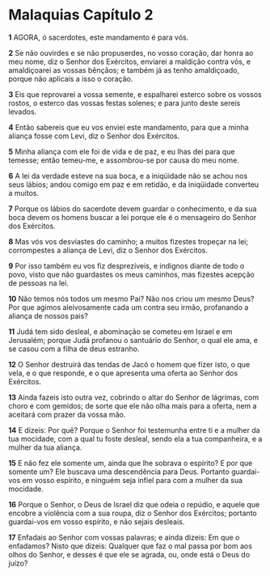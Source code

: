 # Malaquias Capítulo 2

**1** 	AGORA, ó sacerdotes, este mandamento é para vós.

**2** 	Se não ouvirdes e se não propuserdes, no vosso coração, dar honra ao meu nome, diz o Senhor dos Exércitos, enviarei a maldição contra vós, e amaldiçoarei as vossas bênçãos; e também já as tenho amaldiçoado, porque não aplicais a isso o coração.

**3** 	Eis que reprovarei a vossa semente, e espalharei esterco sobre os vossos rostos, o esterco das vossas festas solenes; e para junto deste sereis levados.

**4** 	Então sabereis que eu vos enviei este mandamento, para que a minha aliança fosse com Levi, diz o Senhor dos Exércitos.

**5** 	Minha aliança com ele foi de vida e de paz, e eu lhas dei para que temesse; então temeu-me, e assombrou-se por causa do meu nome.

**6** 	A lei da verdade esteve na sua boca, e a iniqüidade não se achou nos seus lábios; andou comigo em paz e em retidão, e da iniqüidade converteu a muitos.

**7** 	Porque os lábios do sacerdote devem guardar o conhecimento, e da sua boca devem os homens buscar a lei porque ele é o mensageiro do Senhor dos Exércitos.

**8** 	Mas vós vos desviastes do caminho; a muitos fizestes tropeçar na lei; corrompestes a aliança de Levi, diz o Senhor dos Exércitos.

**9** 	Por isso também eu vos fiz desprezíveis, e indignos diante de todo o povo, visto que não guardastes os meus caminhos, mas fizestes acepção de pessoas na lei.

**10** 	Não temos nós todos um mesmo Pai? Não nos criou um mesmo Deus? Por que agimos aleivosamente cada um contra seu irmão, profanando a aliança de nossos pais?

**11** 	Judá tem sido desleal, e abominação se cometeu em Israel e em Jerusalém; porque Judá profanou o santuário do Senhor, o qual ele ama, e se casou com a filha de deus estranho.

**12** 	O Senhor destruirá das tendas de Jacó o homem que fizer isto, o que vela, e o que responde, e o que apresenta uma oferta ao Senhor dos Exércitos.

**13** 	Ainda fazeis isto outra vez, cobrindo o altar do Senhor de lágrimas, com choro e com gemidos; de sorte que ele não olha mais para a oferta, nem a aceitará com prazer da vossa mão.

**14** 	E dizeis: Por quê? Porque o Senhor foi testemunha entre ti e a mulher da tua mocidade, com a qual tu foste desleal, sendo ela a tua companheira, e a mulher da tua aliança.

**15** 	E não fez ele somente um, ainda que lhe sobrava o espírito? E por que somente um? Ele buscava uma descendência para Deus. Portanto guardai-vos em vosso espírito, e ninguém seja infiel para com a mulher da sua mocidade.

**16** 	Porque o Senhor, o Deus de Israel diz que odeia o repúdio, e aquele que encobre a violência com a sua roupa, diz o Senhor dos Exércitos; portanto guardai-vos em vosso espírito, e não sejais desleais.

**17** 	Enfadais ao Senhor com vossas palavras; e ainda dizeis: Em que o enfadamos? Nisto que dizeis: Qualquer que faz o mal passa por bom aos olhos do Senhor, e desses é que ele se agrada, ou, onde está o Deus do juízo?

